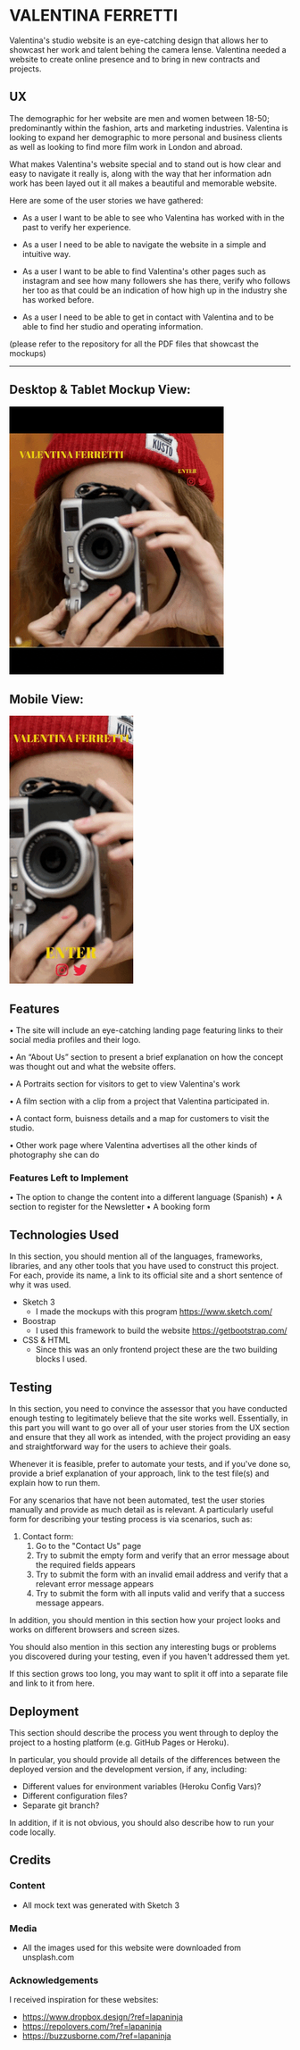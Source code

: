 # VALENTINA FERRETTI 

Valentina's studio website is an eye-catching design that allows her to showcast her work and talent behing the camera lense. Valentina needed a website to create online presence and to bring in new contracts and projects.
 
## UX
 
The demographic for her website are men and women between 18-50; predominantly within the fashion, arts and marketing industries. 
Valentina is looking to expand her demographic to more personal and business clients as well as looking to find more film work in London and abroad.

What makes Valentina's website special and to stand out is how clear and easy to navigate it really is, along with the way that her information adn work has been layed out it all makes a beautiful and memorable website. 

Here are some of the user stories we have gathered:

-	As a user I want to be able to see who Valentina has worked with in the past to verify her experience.

-	As a user I need to be able to navigate the website in a simple and intuitive way.

- As a user I want to be able to find Valentina's other pages such as instagram and see how many followers she has there, verify who follows her too as that could be an indication of how high up in the industry she has worked before.

-	As a user I need to be able to get in contact with Valentina and to be able to find her studio and operating information. 




(please refer to the repository for all the PDF files that showcast the  mockups)

* * *

Desktop & Tablet Mockup View:
-------------
![](desktop-gif.gif)


Mobile View:
-------------
![](mobile-gif.gif)


## Features

•	The site will include an eye-catching landing page featuring links to their social media profiles and their logo.

•	An “About Us” section to present a brief explanation on how the concept was thought out and what the website offers. 

•	A Portraits section for visitors to get to view Valentina's work

•	A film section with a clip from a project that Valentina participated in. 

•	A contact form, buisness details and a map for customers to visit the studio.

•   Other work page where Valentina advertises all the other kinds of photography she can do


### Features Left to Implement

•	The option to change the content into a different language (Spanish)
•	A section to register for the Newsletter
•	A booking form


## Technologies Used

In this section, you should mention all of the languages, frameworks, libraries, and any other tools that you have used to construct this project. For each, provide its name, a link to its official site and a short sentence of why it was used.

- Sketch 3 
    - I made the mockups with this program https://www.sketch.com/
- Boostrap 
    - I used this framework to build the website https://getbootstrap.com/
- CSS & HTML
    - Since this was an only frontend project these are the two building blocks I used.


## Testing

In this section, you need to convince the assessor that you have conducted enough testing to legitimately believe that the site works well. Essentially, in this part you will want to go over all of your user stories from the UX section and ensure that they all work as intended, with the project providing an easy and straightforward way for the users to achieve their goals.

Whenever it is feasible, prefer to automate your tests, and if you've done so, provide a brief explanation of your approach, link to the test file(s) and explain how to run them.

For any scenarios that have not been automated, test the user stories manually and provide as much detail as is relevant. A particularly useful form for describing your testing process is via scenarios, such as:

1. Contact form:
    1. Go to the "Contact Us" page
    2. Try to submit the empty form and verify that an error message about the required fields appears
    3. Try to submit the form with an invalid email address and verify that a relevant error message appears
    4. Try to submit the form with all inputs valid and verify that a success message appears.

In addition, you should mention in this section how your project looks and works on different browsers and screen sizes.

You should also mention in this section any interesting bugs or problems you discovered during your testing, even if you haven't addressed them yet.

If this section grows too long, you may want to split it off into a separate file and link to it from here.

## Deployment

This section should describe the process you went through to deploy the project to a hosting platform (e.g. GitHub Pages or Heroku).

In particular, you should provide all details of the differences between the deployed version and the development version, if any, including:
- Different values for environment variables (Heroku Config Vars)?
- Different configuration files?
- Separate git branch?

In addition, if it is not obvious, you should also describe how to run your code locally.


## Credits

### Content
- All mock text was generated with Sketch 3

### Media
- All the images used for this website were downloaded from unsplash.com

### Acknowledgements

I received inspiration for these websites:
- https://www.dropbox.design/?ref=lapaninja 
- https://repolovers.com/?ref=lapaninja
- https://buzzusborne.com/?ref=lapaninja